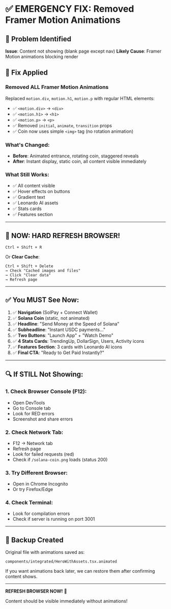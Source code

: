 # ✅ EMERGENCY FIX: Removed Framer Motion Animations

## 🎯 Problem Identified

**Issue**: Content not showing (blank page except nav)
**Likely Cause**: Framer Motion animations blocking render

## 🔧 Fix Applied

### Removed ALL Framer Motion Animations
Replaced `motion.div`, `motion.h1`, `motion.p` with regular HTML elements:
- ✅ `<motion.div>` → `<div>`
- ✅ `<motion.h1>` → `<h1>`
- ✅ `<motion.p>` → `<p>`
- ✅ Removed `initial`, `animate`, `transition` props
- ✅ Coin now uses simple `<img>` tag (no rotation animation)

### What's Changed:
- **Before**: Animated entrance, rotating coin, staggered reveals
- **After**: Instant display, static coin, all content visible immediately

### What Still Works:
- ✅ All content visible
- ✅ Hover effects on buttons
- ✅ Gradient text
- ✅ Leonardo AI assets
- ✅ Stats cards
- ✅ Features section

---

## 🚀 NOW: HARD REFRESH BROWSER!

```
Ctrl + Shift + R
```

Or **Clear Cache**:
```
Ctrl + Shift + Delete
→ Check "Cached images and files"
→ Click "Clear data"
→ Refresh page
```

---

## ✅ You MUST See Now:

1. ✅ **Navigation** (SolPay + Connect Wallet)
2. ✅ **Solana Coin** (static, not animated)
3. ✅ **Headline**: "Send Money at the Speed of Solana"
4. ✅ **Subheadline**: "Instant USDC payments..."
5. ✅ **Two Buttons**: "Launch App" + "Watch Demo"
6. ✅ **4 Stats Cards**: TrendingUp, DollarSign, Users, Activity icons
7. ✅ **Features Section**: 3 cards with Leonardo AI icons
8. ✅ **Final CTA**: "Ready to Get Paid Instantly?"

---

## 🔍 If STILL Not Showing:

### 1. Check Browser Console (F12):
- Open DevTools
- Go to Console tab
- Look for RED errors
- Screenshot and share errors

### 2. Check Network Tab:
- F12 → Network tab
- Refresh page
- Look for failed requests (red)
- Check if `/solana-coin.png` loads (status 200)

### 3. Try Different Browser:
- Open in Chrome Incognito
- Or try Firefox/Edge

### 4. Check Terminal:
- Look for compilation errors
- Check if server is running on port 3001

---

## 📝 Backup Created

Original file with animations saved as:
```
components/integrated/HeroWithAssets.tsx.animated
```

If you want animations back later, we can restore them after confirming content shows.

---

**REFRESH BROWSER NOW!** 🚀

Content should be visible immediately without animations!
